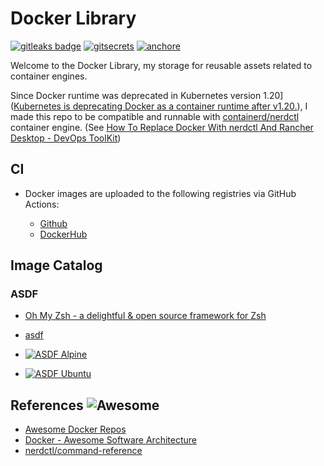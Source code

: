 # Docker Library

[![gitleaks badge](https://img.shields.io/badge/protected%20by-gitleaks-blue)](https://github.com/zricethezav/gitleaks#pre-commit) [![gitsecrets](https://img.shields.io/badge/protected%20by-gitsecrets-blue)](https://github.com/awslabs/git-secrets) [![anchore](https://img.shields.io/badge/scan%20by-anchore-blue)](https://github.com/anchore/scan-action)

Welcome to the Docker Library, my storage for reusable assets related to container engines.

Since Docker runtime was deprecated in Kubernetes version 1.20]([Kubernetes is deprecating Docker as a container runtime after v1.20.](https://kubernetes.io/blog/2020/12/02/dont-panic-kubernetes-and-docker/)), I made this repo to be compatible and runnable with [containerd/nerdctl](https://github.com/containerd/nerdctl) container engine. (See [How To Replace Docker With nerdctl And Rancher Desktop - DevOps ToolKit](https://www.youtube.com/watch?v=evWPib0iNgY))

## CI

* Docker images are uploaded to the following registries via GitHub Actions:

  * [Github](https://github.com/carlosrodlop?tab=packages&repo_name=docker-labs)
  * [DockerHub](https://hub.docker.com/u/carlosrodlop)

## Image Catalog

### ASDF

* [Oh My Zsh - a delightful & open source framework for Zsh](https://ohmyz.sh/)
* [asdf](https://asdf-vm.com/)

* [![ASDF Alpine](https://github.com/carlosrodlop/docker-labs/actions/workflows/ci_asdf.alpine.ub.yaml/badge.svg)](https://github.com/carlosrodlop/carlosrodlop-src/actions/workflows/ci_asdf.alpine.ub.yaml)
* [![ASDF Ubuntu](https://github.com/carlosrodlop/docker-labs/actions/workflows/ci_asdf.ubuntu.ub.yaml/badge.svg)](https://github.com/carlosrodlop/carlosrodlop-src/actions/workflows/ci_asdf.ubuntu.ub.yaml)

## References ![Awesome](https://cdn.rawgit.com/sindresorhus/awesome/d7305f38d29fed78fa85652e3a63e154dd8e8829/media/badge.svg)

* [Awesome Docker Repos](https://github.com/stars/carlosrodlop/lists/docker)
* [Docker - Awesome Software Architecture](https://awesome-architecture.com/devops/docker/docker/)
* [nerdctl/command-reference](https://github.com/containerd/nerdctl/blob/main/docs/command-reference.md)